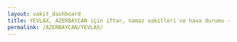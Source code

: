 ```yaml
---
layout: vakit_dashboard
title: YEVLAX, AZERBAYCAN için iftar, namaz vakitleri ve hava durumu - ilçe/eyalet seç
permalink: /AZERBAYCAN/YEVLAX/
---
```


<script type="text/javascript">
  var GLOBAL_COUNTRY = 'AZERBAYCAN';
  var GLOBAL_CITY = 'YEVLAX';
  var GLOBAL_STATE = '';
  var lat = 72;
  var lon = 21;
</script>
